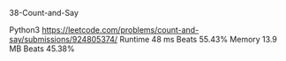 38-Count-and-Say



Python3
https://leetcode.com/problems/count-and-say/submissions/924805374/
Runtime
48 ms
Beats
55.43%
Memory
13.9 MB
Beats
45.38%
